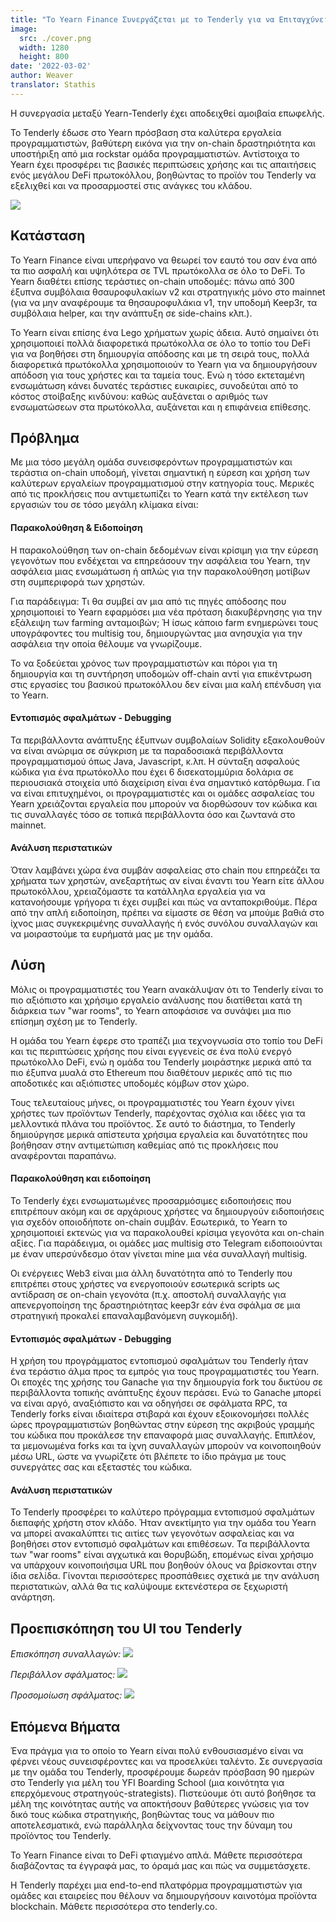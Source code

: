 ```yaml
---
title: "Το Yearn Finance Συνεργάζεται με το Tenderly για να Επιταγχύνει την Ανάπτυξη, το Debugging & την Ανάλυση Περιστατικών"
image:
  src: ./cover.png
  width: 1280
  height: 800
date: '2022-03-02'
author: Weaver
translator: Stathis
---
```


Η συνεργασία μεταξύ Yearn-Tenderly έχει αποδειχθεί αμοιβαία επωφελής.

Το Tenderly έδωσε στο Yearn πρόσβαση στα καλύτερα εργαλεία προγραμματιστών, βαθύτερη εικόνα για την on-chain δραστηριότητα και υποστήριξη από μια rockstar ομάδα προγραμματιστών. Αντίστοιχα το Yearn έχει προσφέρει τις βασικές περιπτώσεις χρήσης και τις απαιτήσεις ενός μεγάλου DeFi πρωτοκόλλου, βοηθώντας το προϊόν του Tenderly να εξελιχθεί και να προσαρμοστεί στις ανάγκες του κλάδου.

![](cover.png?w=1400&h=670)

## Κατάσταση
Το Yearn Finance είναι υπερήφανο να θεωρεί τον εαυτό του σαν ένα από τα πιο ασφαλή και υψηλότερα σε TVL πρωτόκολλα σε όλο το DeFi. Το Yearn διαθέτει επίσης τεράστιες on-chain υποδομές: πάνω από 300 έξυπνα συμβόλαια θσαυροφυλακίων v2 και στρατηγικής μόνο στο mainnet (για να μην αναφέρουμε τα θησαυροφυλάκια v1, την υποδομή Keep3r, τα συμβόλαια helper, και την ανάπτυξη σε side-chains κλπ.).

Το Yearn είναι επίσης ένα Lego χρήματων χωρίς άδεια. Αυτό σημαίνει ότι χρησιμοποιεί πολλά διαφορετικά πρωτόκολλα σε όλο το τοπίο του DeFi για να βοηθήσει στη δημιουργία απόδοσης και με τη σειρά τους, πολλά διαφορετικά πρωτόκολλα χρησιμοποιούν το Yearn για να δημιουργήσουν απόδοση για τους χρήστες και τα ταμεία τους. Ενώ η τόσο εκτεταμένη ενσωμάτωση κάνει δυνατές τεράστιες ευκαιρίες, συνοδεύται από το κόστος στοίβαξης κινδύνου: καθώς αυξάνεται ο αριθμός των ενσωματώσεων στα πρωτόκολλα, αυξάνεται και η επιφάνεια επίθεσης.

## Πρόβλημα
Με μια τόσο μεγάλη ομάδα συνεισφερόντων προγραμματιστών και τεράστια on-chain υποδομή, γίνεται σημαντική η εύρεση και χρήση των καλύτερων εργαλείων προγραμματισμού στην κατηγορία τους. Μερικές από τις προκλήσεις που αντιμετωπίζει το Yearn κατά την εκτέλεση των εργασιών του σε τόσο μεγάλη κλίμακα είναι:

#### Παρακολούθηση & Ειδοποίηση
Η παρακολούθηση των on-chain δεδομένων είναι κρίσιμη για την εύρεση γεγονότων που ενδέχεται να επηρεάσουν την ασφάλεια του Yearn, την ασφάλεια μιας ενσωμάτωση ή απλώς για την παρακολούθηση μοτίβων στη συμπεριφορά των χρηστών.

Για παράδειγμα: Τι θα συμβεί αν μια από τις πηγές απόδοσης που χρησιμοποιεί το Yearn εφαρμόσει μια νέα πρόταση διακυβέρνησης για την εξάλειψη των farming ανταμοιβών; Ή ίσως κάποιο farm ενημερώνει τους υπογράφοντες του multisig του, δημιουργώντας μια ανησυχία για την ασφάλεια την οποία θέλουμε να γνωρίζουμε.

Το να ξοδεύεται χρόνος των προγραμματιστών και πόροι για τη δημιουργία και τη συντήρηση υποδομών off-chain αντί για επικέντρωση στις εργασίες του βασικού πρωτοκόλλου δεν είναι μια καλή επένδυση για το Yearn.

#### Εντοπισμός σφαλμάτων - Debugging
Τα περιβάλλοντα ανάπτυξης έξυπνων συμβολαίων Solidity εξακολουθούν να είναι ανώριμα σε σύγκριση με τα παραδοσιακά περιβάλλοντα προγραμματισμού όπως Java, Javascript, κ.λπ. Η σύνταξη ασφαλούς κώδικα για ένα πρωτόκολλο που έχει 6 δισεκατομμύρια δολάρια σε περιουσιακά στοιχεία υπό διαχείριση είναι ένα σημαντικό κατόρθωμα. Για να είναι επιτυχημένοι, οι προγραμματιστές και οι ομάδες ασφαλείας του Yearn χρειάζονται εργαλεία που μπορούν να διορθώσουν τον κώδικα και τις συναλλαγές τόσο σε τοπικά περιβάλλοντα όσο και ζωντανά στο mainnet.

#### Ανάλυση περιστατικών
Όταν λαμβάνει χώρα ένα συμβάν ασφαλείας στο chain που επηρεάζει τα χρήματα των χρηστών, ανεξαρτήτως αν είναι έναντι του Yearn είτε άλλου πρωτοκόλλου, χρειαζόμαστε τα κατάλληλα εργαλεία για να κατανοήσουμε γρήγορα τι έχει συμβεί και πώς να ανταποκριθούμε. Πέρα από την απλή ειδοποίηση, πρέπει να είμαστε σε θέση να μπούμε βαθιά στο ίχνος μιας συγκεκριμένης συναλλαγής ή ενός συνόλου συναλλαγών και να μοιραστούμε τα ευρήματά μας με την ομάδα.

## Λύση
Μόλις οι προγραμματιστές του Yearn ανακάλυψαν ότι το Tenderly είναι το πιο αξιόπιστο και χρήσιμο εργαλείο ανάλυσης που διατίθεται κατά τη διάρκεια των "war rooms", το Yearn αποφάσισε να συνάψει μια πιο επίσημη σχέση με το Tenderly.

Η ομάδα του Yearn έφερε στο τραπέζι μια τεχνογνωσία στο τοπίο του DeFi και τις περιπτώσεις χρήσης που είναι εγγενείς σε ένα πολύ ενεργό πρωτόκολλο DeFi, ενώ η ομάδα του Tenderly μοιράστηκε μερικά από τα πιο έξυπνα μυαλά στο Ethereum που διαθέτουν μερικές από τις πιο αποδοτικές και αξιόπιστες υποδομές κόμβων στον χώρο.

Τους τελευταίους μήνες, οι προγραμματιστές του Yearn έχουν γίνει χρήστες των προϊόντων Tenderly, παρέχοντας σχόλια και ιδέες για τα μελλοντικά πλάνα του προϊόντος. Σε αυτό το διάστημα, το Tenderly δημιούργησε μερικά απίστευτα χρήσιμα εργαλεία και δυνατότητες που βοήθησαν στην αντιμετώπιση καθεμίας από τις προκλήσεις που αναφέρονται παραπάνω.

#### Παρακολούθηση και ειδοποίηση
Το Tenderly έχει ενσωματωμένες προσαρμόσιμες ειδοποιήσεις που επιτρέπουν ακόμη και σε αρχάριους χρήστες να δημιουργούν ειδοποιήσεις για σχεδόν οποιοδήποτε on-chain συμβάν. Εσωτερικά, το Yearn το χρησιμοποιεί εκτενώς για να παρακολουθεί κρίσιμα γεγονότα και on-chain αξίες. Για παράδειγμα, οι ομάδες μας multisig στο Telegram ειδοποιούνται με έναν υπερσύνδεσμο όταν γίνεται mine μια νέα συναλλαγή multisig.

Οι ενέργειες Web3 είναι μια άλλη δυνατότητα από το Tenderly που επιτρέπει στους χρήστες να ενεργοποιούν εσωτερικά scripts ως αντίδραση σε on-chain γεγονότα (π.χ. αποστολή συναλλαγής για απενεργοποίηση της δραστηριότητας keep3r εάν ένα σφάλμα σε μια στρατηγική προκαλεί επαναλαμβανόμενη συγκομιδή).

#### Εντοπισμός σφαλμάτων - Debugging
Η χρήση του προγράμματος εντοπισμού σφαλμάτων του Tenderly ήταν ένα τεράστιο άλμα προς τα εμπρός για τους προγραμματιστές του Yearn. Οι εποχές της χρήσης του Ganache για την δημιουργία fork του δικτύου σε περιβάλλοντα τοπικής ανάπτυξης έχουν περάσει. Ενώ το Ganache μπορεί να είναι αργό, αναξιόπιστο και να οδηγήσει σε σφάλματα RPC, τα Tenderly forks  είναι ιδιαίτερα στιβαρά και έχουν εξοικονομήσει πολλές ώρες προγραμματιστών βοηθώντας στην εύρεση της ακριβούς γραμμής του κώδικα που προκάλεσε την επαναφορά μιας συναλλαγής. Επιπλέον, τα μεμονωμένα forks και τα ίχνη συναλλαγών μπορούν να κοινοποιηθούν μέσω URL, ώστε να γνωρίζετε ότι βλέπετε το ίδιο πράγμα με τους συνεργάτες σας και εξεταστές του κώδικα.

#### Ανάλυση περιστατικών
Το Tenderly προσφέρει το καλύτερο πρόγραμμα εντοπισμού σφαλμάτων διεπαφής χρήστη στον κλάδο. Ήταν ανεκτίμητο για την ομάδα του Yearn να μπορεί ανακαλύπτει τις αιτίες των γεγονότων ασφαλείας και να βοηθήσει στον εντοπισμό σφαλμάτων και επιθέσεων. Τα περιβάλλοντα των "war rooms" είναι αγχωτικά και θορυβώδη, επομένως είναι χρήσιμο να υπάρχουν κοινοποιήσιμα URL που βοηθούν όλους να βρίσκονται στην ίδια σελίδα. Γίνονται περισσότερες προσπάθειες σχετικά με την ανάλυση περιστατικών, αλλά θα τις καλύψουμε εκτενέστερα σε ξεχωριστή ανάρτηση.

## Προεπισκόπηση του UI του Tenderly

*Επισκόπηση συναλλαγών:*
![](image1.png?w=1140&h=609)

*Περιβάλλον σφάλματος:*
![](image2.png?w=1131&h=432)

*Προσομοίωση σφάλματος:*
![](image3.png?w=1280&h=672)

## Επόμενα Βήματα
Ένα πράγμα για το οποίο το Yearn είναι πολύ ενθουσιασμένο είναι να φέρνει νέους συνεισφέροντες και να προσελκύει ταλέντο. Σε συνεργασία με την ομάδα του Tenderly, προσφέρουμε δωρεάν πρόσβαση 90 ημερών στο Tenderly για μέλη του YFI Boarding School (μια κοινότητα για επερχόμενους στρατηγούς-strategists). Πιστεύουμε ότι αυτό βοήθησε τα μέλη της κοινότητας αυτής να αποκτήσουν βαθύτερες γνώσεις για τον δικό τους κώδικα στρατηγικής, βοηθώντας τους να μάθουν πιο αποτελεσματικά, ενώ παράλληλα δείχνοντας τους την δύναμη του προϊόντος του Tenderly.

Το Yearn Finance είναι το DeFi φτιαγμένο απλά. Μάθετε περισσότερα διαβάζοντας τα έγγραφά μας, το όραμά μας και πώς να συμμετάσχετε.

Η Tenderly παρέχει μια end-to-end πλατφόρμα προγραμματιστών για ομάδες και εταιρείες που θέλουν να δημιουργήσουν καινοτόμα προϊόντα blockchain. Μάθετε περισσότερα στο tenderly.co.
